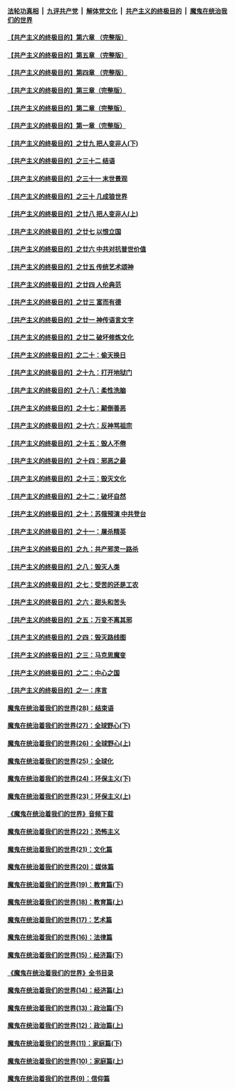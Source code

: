 ####  [法轮功真相](../../../../basic/blob/master/README.md?t=12151426) &nbsp;|&nbsp; [九评共产党](../../../../9ping.md/blob/master/README.md?t=12151426) &nbsp;|&nbsp; [解体党文化](../../../../jtdwh.md/blob/master/README.md?t=12151426)  &nbsp;|&nbsp; [共产主义的终极目的](../../../../gczydzjmd.md/blob/master/README.md?t=12151426) &nbsp;|&nbsp; [魔鬼在统治我们的世界](../../../../mgztzwmdsj.md/blob/master/README.md?t=12151426) 

#### [【共产主义的终极目的】第六章 （完整版）](../pages/nsc422/n11428913.md?t=12151426) 

#### [【共产主义的终极目的】第五章 （完整版）](../pages/nsc422/n11428912.md?t=12151426) 

#### [【共产主义的终极目的】第四章 （完整版）](../pages/nsc422/n11428907.md?t=12151426) 

#### [【共产主义的终极目的】第三章（完整版）](../pages/nsc422/n11428848.md?t=12151426) 

#### [【共产主义的终极目的】第二章（完整版）](../pages/nsc422/n11428831.md?t=12151426) 

#### [【共产主义的终极目的】第一章（完整版）](../pages/nsc422/n11417651.md?t=12151426) 

#### [【共产主义的终极目的】之廿九 把人变非人(下)](../pages/nsc422/n11344140.md?t=12151426) 

#### [【共产主义的终极目的】之三十二 结语](../pages/nsc422/n11360535.md?t=12151426) 

#### [【共产主义的终极目的】之三十一 末世景观](../pages/nsc422/n11351129.md?t=12151426) 

#### [【共产主义的终极目的】之三十 几成狼世界](../pages/nsc422/n11348280.md?t=12151426) 

#### [【共产主义的终极目的】之廿八 把人变非人(上)](../pages/nsc422/n11340492.md?t=12151426) 

#### [【共产主义的终极目的】之廿七 以恨立国](../pages/nsc422/n11336944.md?t=12151426) 

#### [【共产主义的终极目的】之廿六 中共对抗普世价值](../pages/nsc422/n11324785.md?t=12151426) 

#### [【共产主义的终极目的】之廿五 传统艺术颂神](../pages/nsc422/n11296396.md?t=12151426) 

#### [【共产主义的终极目的】之廿四 人伦典范](../pages/nsc422/n11296397.md?t=12151426) 

#### [【共产主义的终极目的】之廿三 富而有德](../pages/nsc422/n11283598.md?t=12151426) 

#### [【共产主义的终极目的】之廿一 神传语言文字](../pages/nsc422/n11263265.md?t=12151426) 

#### [【共产主义的终极目的】之廿二 破坏修炼文化](../pages/nsc422/n11245728.md?t=12151426) 

#### [【共产主义的终极目的】之二十：偷天换日](../pages/nsc422/n11238846.md?t=12151426) 

#### [【共产主义的终极目的】之十九：打开地狱门](../pages/nsc422/n11206376.md?t=12151426) 

#### [【共产主义的终极目的】之十八：柔性洗脑](../pages/nsc422/n11199994.md?t=12151426) 

#### [【共产主义的终极目的】之十七：颠倒善恶](../pages/nsc422/n11179782.md?t=12151426) 

#### [【共产主义的终极目的】之十六：反神骂祖宗](../pages/nsc422/n11166798.md?t=12151426) 

#### [【共产主义的终极目的】之十五：毁人不倦](../pages/nsc422/n11166792.md?t=12151426) 

#### [【共产主义的终极目的】之十四：邪恶之最](../pages/nsc422/n11150249.md?t=12151426) 

#### [【共产主义的终极目的】之十三：毁灭文化](../pages/nsc422/n11135227.md?t=12151426) 

#### [【共产主义的终极目的】之十二：破坏自然](../pages/nsc422/n11135214.md?t=12151426) 

#### [【共产主义的终极目的】之十：苏俄预演 中共登台](../pages/nsc422/n11118424.md?t=12151426) 

#### [【共产主义的终极目的】之十一：屠杀精英](../pages/nsc422/n11118442.md?t=12151426) 

#### [【共产主义的终极目的】之九：共产邪灵一路杀](../pages/nsc422/n11114139.md?t=12151426) 

#### [【共产主义的终极目的】之八：毁灭人类](../pages/nsc422/n11108503.md?t=12151426) 

#### [【共产主义的终极目的】之七：受苦的还是工农](../pages/nsc422/n11101809.md?t=12151426) 

#### [【共产主义的终极目的】之六：甜头和苦头](../pages/nsc422/n11096971.md?t=12151426) 

#### [【共产主义的终极目的】之五：万变不离其邪](../pages/nsc422/n11091285.md?t=12151426) 

#### [【共产主义的终极目的】之四：毁灭路线图](../pages/nsc422/n11086284.md?t=12151426) 

#### [【共产主义的终极目的】之三：马克思魔变](../pages/nsc422/n11061941.md?t=12151426) 

#### [【共产主义的终极目的】之二：中心之国](../pages/nsc422/n11047728.md?t=12151426) 

#### [【共产主义的终极目的】之一：序言](../pages/nsc422/n11086077.md?t=12151426) 

#### [魔鬼在统治着我们的世界(28)：结束语](../pages/nsc422/n10936246.md?t=12151426) 

#### [魔鬼在统治着我们的世界(27)：全球野心(下)](../pages/nsc422/n10928319.md?t=12151426) 

#### [魔鬼在统治着我们的世界(26)：全球野心(上)](../pages/nsc422/n10900318.md?t=12151426) 

#### [魔鬼在统治着我们的世界(25)：全球化](../pages/nsc422/n10788205.md?t=12151426) 

#### [魔鬼在统治着我们的世界(24)：环保主义(下)](../pages/nsc422/n10695307.md?t=12151426) 

#### [魔鬼在统治着我们的世界(23)：环保主义(上)](../pages/nsc422/n10688613.md?t=12151426) 

#### [《魔鬼在统治着我们的世界》音频下载](../pages/nsc422/n10635553.md?t=12151426) 

#### [魔鬼在统治着我们的世界(22)：恐怖主义](../pages/nsc422/n10614727.md?t=12151426) 

#### [魔鬼在统治着我们的世界(21)：文化篇](../pages/nsc422/n10597706.md?t=12151426) 

#### [魔鬼在统治着我们的世界(20)：媒体篇](../pages/nsc422/n10586579.md?t=12151426) 

#### [魔鬼在统治着我们的世界(19)：教育篇(下)](../pages/nsc422/n10564808.md?t=12151426) 

#### [魔鬼在统治着我们的世界(18)：教育篇(上)](../pages/nsc422/n10526970.md?t=12151426) 

#### [魔鬼在统治着我们的世界(17)：艺术篇](../pages/nsc422/n10499093.md?t=12151426) 

#### [魔鬼在统治着我们的世界(16)：法律篇](../pages/nsc422/n10485969.md?t=12151426) 

#### [魔鬼在统治着我们的世界(15)：经济篇(下)](../pages/nsc422/n10469975.md?t=12151426) 

#### [《魔鬼在统治着我们的世界》全书目录](../pages/nsc422/n10464261.md?t=12151426) 

#### [魔鬼在统治着我们的世界(14)：经济篇(上)](../pages/nsc422/n10457370.md?t=12151426) 

#### [魔鬼在统治着我们的世界(13)：政治篇(下)](../pages/nsc422/n10448270.md?t=12151426) 

#### [魔鬼在统治着我们的世界(12)：政治篇(上)](../pages/nsc422/n10444576.md?t=12151426) 

#### [魔鬼在统治着我们的世界(11)：家庭篇(下)](../pages/nsc422/n10440961.md?t=12151426) 

#### [魔鬼在统治着我们的世界(10)：家庭篇(上)](../pages/nsc422/n10435448.md?t=12151426) 

#### [魔鬼在统治着我们的世界(9)：信仰篇](../pages/nsc422/n10432159.md?t=12151426) 

